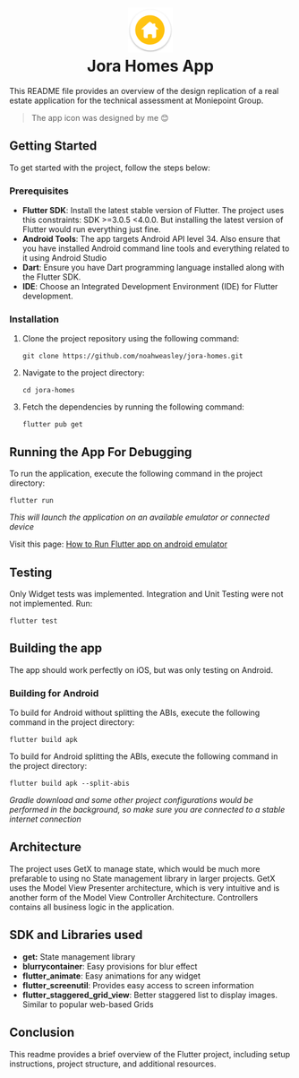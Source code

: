 <h1 align="center" style="border-bottom: none">
  <div>
      <img src="android/app/src/main/res/mipmap-xxxhdpi/ic_launcher.png?raw=true" width="80" />
  </div>
 Jora Homes App
</h1>

This README file provides an overview of the design replication of a real estate application for the technical assessment at Moniepoint Group.

> The app icon was designed by me 😊

## Getting Started

To get started with the project, follow the steps below:

### Prerequisites

- **Flutter SDK**: Install the latest stable version of Flutter. The project uses this constraints: SDK >=3.0.5 <4.0.0. But installing the latest version of Flutter would run everything just fine.
- **Android Tools**: The app targets Android API level 34. Also ensure that you have installed Android command line tools and everything related to it using Android Studio
- **Dart**: Ensure you have Dart programming language installed along with the Flutter SDK.
- **IDE**: Choose an Integrated Development Environment (IDE) for Flutter development.

### Installation

1. Clone the project repository using the following command:

   ```
   git clone https://github.com/noahweasley/jora-homes.git
   ```

2. Navigate to the project directory:

   ```
   cd jora-homes
   ```

3. Fetch the dependencies by running the following command:

   ```
   flutter pub get
   ```

## Running the App For Debugging

To run the application, execute the following command in the project directory:

```
flutter run
```

_This will launch the application on an available emulator or connected device_

Visit this page: [How to Run Flutter app on android emulator](https://docs.flutter.dev/get-started/test-drive)

## Testing

Only Widget tests was implemented. Integration and Unit Testing were not not implemented. Run:

```
flutter test
```

## Building the app

The app should work perfectly on iOS, but was only testing on Android.

### Building for Android

To build for Android without splitting the ABIs, execute the following command in the project directory:

```
flutter build apk
```

To build for Android splitting the ABIs, execute the following command in the project directory:

```
flutter build apk --split-abis
```

_Gradle download and some other project configurations would be performed in the background, so make sure you are connected to a stable internet connection_

## Architecture

The project uses GetX to manage state, which would be much more prefarable to using no State management library in larger projects. GetX uses the Model View Presenter architecture, which is very intuitive and is another form of the Model View Controller Architecture. Controllers contains all business logic in the application.

## SDK and Libraries used

- **get:** State management library
- **blurrycontainer**: Easy provisions for blur effect
- **flutter_animate**: Easy animations for any widget
- **flutter_screenutil**: Provides easy access to screen information
- **flutter_staggered_grid_view**: Better staggered list to display images. Similar to popular web-based Grids

## Conclusion

This readme provides a brief overview of the Flutter project, including setup instructions, project structure, and additional resources.
